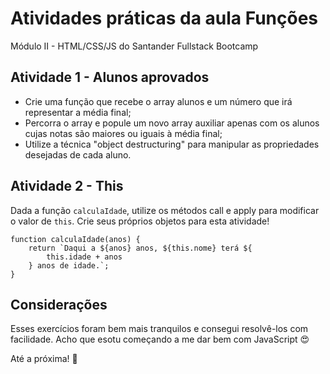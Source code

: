 # Atividades práticas da aula Funções
Módulo II - HTML/CSS/JS do Santander Fullstack Bootcamp

## Atividade 1 - Alunos aprovados
 - Crie uma função que recebe o array alunos e um número que irá representar a média final;
 - Percorra o array e popule um novo array auxiliar apenas com os alunos cujas notas são maiores ou iguais à média final;
 - Utilize a técnica "object destructuring" para manipular as propriedades desejadas de cada aluno.

## Atividade 2 - This
Dada a função `calculaIdade`, utilize os métodos call e apply para modificar o valor de `this`. Crie seus próprios objetos para esta atividade!

```
function calculaIdade(anos) {
	return `Daqui a ${anos} anos, ${this.nome} terá ${
		this.idade + anos
	} anos de idade.`;
}
```

## Considerações
Esses exercícios foram bem mais tranquilos e consegui resolvê-los com facilidade. Acho que esotu começando a me dar bem com JavaScript :heart_eyes:

Até a próxima! :wave: